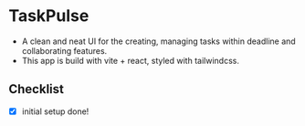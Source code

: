 # TaskPulse

- A clean and neat UI for the creating, managing tasks within deadline and collaborating features.
- This app is build with vite + react, styled with tailwindcss.

## Checklist

- [x] initial setup done!
